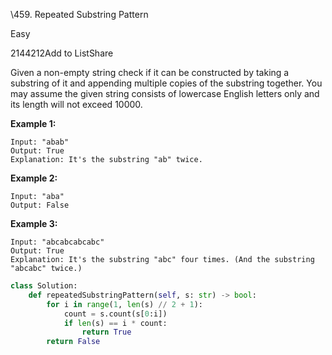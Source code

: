 \459. Repeated Substring Pattern

Easy

2144212Add to ListShare

Given a non-empty string check if it can be constructed by taking a substring of it and appending multiple copies of the substring together. You may assume the given string consists of lowercase English letters only and its length will not exceed 10000.

 

**Example 1:**

```
Input: "abab"
Output: True
Explanation: It's the substring "ab" twice.
```

**Example 2:**

```
Input: "aba"
Output: False
```

**Example 3:**

```
Input: "abcabcabcabc"
Output: True
Explanation: It's the substring "abc" four times. (And the substring "abcabc" twice.)
```



```python
class Solution:
    def repeatedSubstringPattern(self, s: str) -> bool:
        for i in range(1, len(s) // 2 + 1):
            count = s.count(s[0:i])
            if len(s) == i * count:
                return True
        return False
```

